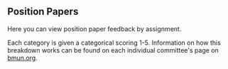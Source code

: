 ## Position Papers

Here you can view position paper feedback by assignment.

Each category is given a categorical scoring 1-5. Information on how this breakdown works can be found on each individual committee's page on [bmun.org](http://www.bmun.org/committees).